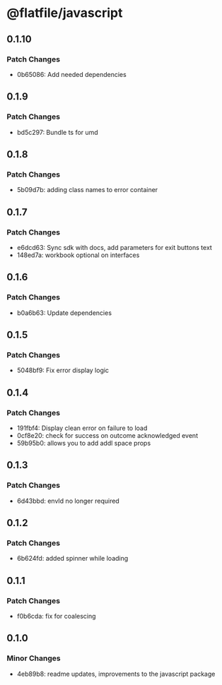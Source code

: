 # @flatfile/javascript

## 0.1.10

### Patch Changes

- 0b65086: Add needed dependencies

## 0.1.9

### Patch Changes

- bd5c297: Bundle ts for umd

## 0.1.8

### Patch Changes

- 5b09d7b: adding class names to error container

## 0.1.7

### Patch Changes

- e6dcd63: Sync sdk with docs, add parameters for exit buttons text
- 148ed7a: workbook optional on interfaces

## 0.1.6

### Patch Changes

- b0a6b63: Update dependencies

## 0.1.5

### Patch Changes

- 5048bf9: Fix error display logic

## 0.1.4

### Patch Changes

- 191fbf4: Display clean error on failure to load
- 0cf8e20: check for success on outcome acknowledged event
- 59b95b0: allows you to add addl space props

## 0.1.3

### Patch Changes

- 6d43bbd: envId no longer required

## 0.1.2

### Patch Changes

- 6b624fd: added spinner while loading

## 0.1.1

### Patch Changes

- f0b6cda: fix for coalescing

## 0.1.0

### Minor Changes

- 4eb89b8: readme updates, improvements to the javascript package
